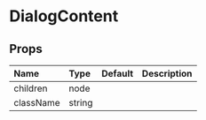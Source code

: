 DialogContent
=============



Props
-----


| Name | Type | Default | Description |
|:-----|:-----|:-----|:-----|
| children | node |  |   |
| className | string |  |   |
